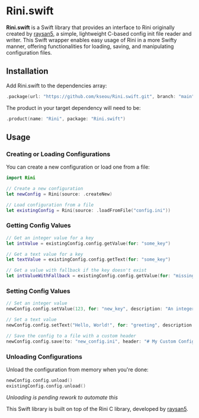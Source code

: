 # Rini.swift

**Rini.swift** is a Swift library that provides an interface to Rini originally created by [raysan5](https://github.com/raysan5/rini), a simple, lightweight C-based config init file reader and writer. This Swift wrapper enables easy usage of Rini in a more Swifty manner, offering functionalities for loading, saving, and manipulating configuration files.

## Installation
Add Rini.swift to the dependencies array:

```swift
.package(url: "https://github.com/kseou/Rini.swift.git", branch: "main")
```

The product in your target dependency will need to be:

```swift
.product(name: "Rini", package: "Rini.swift")
```

## Usage

### Creating or Loading Configurations

You can create a new configuration or load one from a file:

```swift
import Rini

// Create a new configuration
let newConfig = Rini(source: .createNew)

// Load configuration from a file
let existingConfig = Rini(source: .loadFromFile("config.ini"))
```

### Getting Config Values

```swift
// Get an integer value for a key
let intValue = existingConfig.config.getValue(for: "some_key")

// Get a text value for a key
let textValue = existingConfig.config.getText(for: "some_key")

// Get a value with fallback if the key doesn't exist
let intValueWithFallback = existingConfig.config.getValue(for: "missing_key", fallback: 42)
```

### Setting Config Values

```swift
// Set an integer value
newConfig.config.setValue(123, for: "new_key", description: "An integer value")

// Set a text value
newConfig.config.setText("Hello, World!", for: "greeting", description: "A greeting message")

// Save the config to a file with a custom header
newConfig.config.save(to: "new_config.ini", header: "# My Custom Config")
```

### Unloading Configurations

Unload the configuration from memory when you're done:

```swift
newConfig.config.unload()
existingConfig.config.unload()
```

*Unloading is pending rework to automate this*


This Swift library is built on top of the Rini C library, developed by [raysan5](https://github.com/raysan5/rini).

